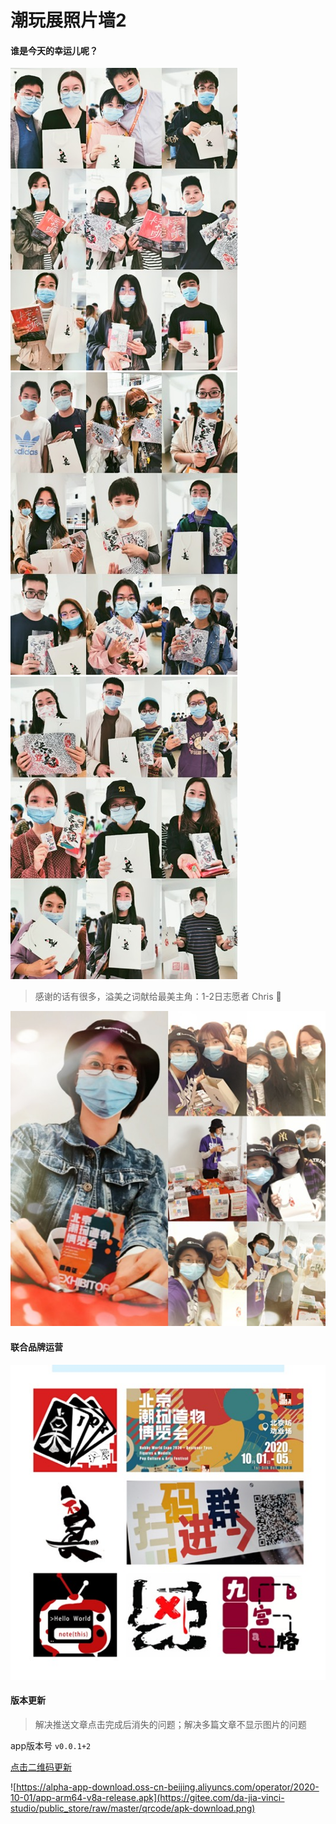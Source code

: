 # 潮玩展照片墙2

#### 谁是今天的幸运儿呢？

![](5.jpg)![](6.jpg)![](7.jpg)

> 感谢的话有很多，溢美之词献给最美主角：1-2日志愿者 Chris 👑

![](8.jpg)

#### 联合品牌运营

![](10.jpg)



#### 版本更新

> 解决推送文章点击完成后消失的问题；解决多篇文章不显示图片的问题

app版本号 `v0.0.1+2`

[点击二维码更新](https://alpha-app-download.oss-cn-beijing.aliyuncs.com/operator/2020-10-01/app-arm64-v8a-release.apk)

![https://alpha-app-download.oss-cn-beijing.aliyuncs.com/operator/2020-10-01/app-arm64-v8a-release.apk](https://gitee.com/da-jia-vinci-studio/public_store/raw/master/qrcode/apk-download.png)